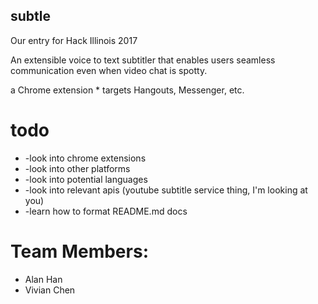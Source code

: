 ## subtle
Our entry for Hack Illinois 2017

An extensible voice to text subtitler that enables users seamless communication even when video chat is spotty.


a Chrome extension 
	* targets Hangouts, Messenger, etc.

# todo
* -look into chrome extensions
* -look into other platforms
* -look into potential languages
* -look into relevant apis (youtube subtitle service thing, I'm looking at you)
* -learn how to format README.md docs





# Team Members: 
* Alan Han
* Vivian Chen